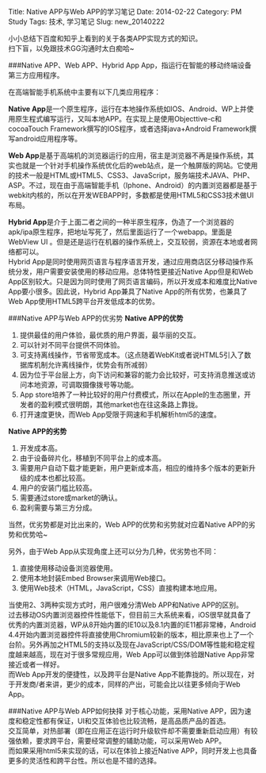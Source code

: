Title: Native APP与Web APP的学习笔记
Date: 2014-02-22
Category: PM Study
Tags: 技术, 学习笔记
Slug: new_20140222

小小总结下百度和知乎上看到的关于各类APP实现方式的知识。  
扫下盲，以免跟技术GG沟通时太白痴哈~  

###Native APP、Web APP、Hybrid App
App，指运行在智能的移动终端设备第三方应用程序。  

在高端智能手机系统中主要有以下几类应用程序：  

**Native App**是一个原生程序，运行在本地操作系统如IOS、Android、WP上并使用原生程式编写运行，又叫本地APP。在实现上是使用Objecttive-c和cocoaTouch Framework撰写的IOS程序，或者选择java+Android Framework撰写android应用程序等。  

**Web App**是基于高端机的浏览器运行的应用，宿主是浏览器不再是操作系统，其实也就是一个针对手机操作系统优化后的web站点，是一个触屏版的网站。它使用的技术一般是HTML或HTML5、CSS3、JavaScript，服务端技术JAVA、PHP、ASP。不过，现在由于高端智能手机（Iphone、Android）的内置浏览器都是基于webkit内核的，所以在开发WEBAPP时，多数都是使用HTML5和CSS3技术做UI布局。  

**Hybrid App**是介于上面二者之间的一种半原生程序，伪造了一个浏览器的apk/ipa原生程序，把地址写死了，然后里面运行了一个webapp。里面是WebView UI 。但是还是运行在机器的操作系统上，交互较弱，资源在本地或者网络都可以。  
Hybrid App是同时使用网页语言与程序语言开发，通过应用商店区分移动操作系统分发，用户需要安装使用的移动应用。总体特性更接近Native App但是和Web App区别较大。只是因为同时使用了网页语言编码，所以开发成本和难度比Native App要小很多。因此说，Hybrid App兼具了Native App的所有优势，也兼具了Web App使用HTML5跨平台开发低成本的优势。


###Native APP与Web APP的优劣势
**Native APP的优势**

1. 提供最佳的用户体验，最优质的用户界面，最华丽的交互。
2. 可以针对不同平台提供不同体验。
3. 可支持离线操作，节省带宽成本。（这点随着WebKit或者说HTML5引入了数据库机制允许离线操作，优势会有所减弱）
4. 因为位于平台层上方，向下访问和兼容的能力会比较好，可支持消息推送或访问本地资源，可调取摄像拨号等功能。
5. App store培养了一种比较好的用户付费模式，所以在Apple的生态圈里，开发者的盈利模式很明朗，其他market也在往这条路上靠拢。
6. 打开速度更快，而Web App受限于网速和手机解析html5的速度。


**Native APP的劣势**

1. 开发成本高。
2. 由于设备碎片化，移植到不同平台上的成本高。
3. 需要用户自动下载才能更新，用户更新成本高，相应的维持多个版本的更新升级的成本也都比较高。
4. 用户的安装门槛比较高。
5. 需要通过store或market的确认。
6. 盈利需要与第三方分成。

当然，优劣势都是对比出来的，Web APP的优势和劣势就对应着Native APP的劣势和优势哈~  

另外，由于Web App从实现角度上还可以分为几种，优劣势也不同：

1. 直接使用移动设备浏览器使用。
2. 使用本地封装Embed Browser来调用Web接口。
3. 使用Web技术（HTML，JavaScript，CSS）直接构建本地应用。

当使用2、3两种实现方式时，用户很难分清Web APP和Native APP的区别。  
过去移动OS内置浏览器控件性能低下，但目前三大系统来看，iOS很早就具备了优秀的内置浏览器，WP从8开始内置的IE10以及8.1内置的IE11都非常棒，Android 4.4开始内置浏览器控件将直接使用Chromium较新的版本，相比原来也上了一个台阶。另外再加之HTML5的支持以及现在JavaScript/CSS/DOM等性能和稳定程度越来越高，现在对于很多常规应用，Web App可以做到体验跟Native App非常接近或者一样好。  
而Web App开发的便捷性，以及跨平台是Native App不能靠拢的。所以现在，对于开发商/者来讲，更少的成本，同样的产出，可能会比以往更多倾向于Web App。

###Native APP与Web APP如何抉择
对于核心功能，采用Native APP，因为速度和稳定性都有保证，UI和交互体验也比较流畅，是高品质产品的首选。  
交互简单，对热部署（即在应用正在运行时升级软件却不需要重新启动应用）有较强依赖，要求跨平台，需要经常调整的辅助功能，可以采用Web APP。  
而如果采用html5来实现的话，可以在体验上接近Native APP，同时开发上也具备更多的灵活性和跨平台性。所以也是不错的选择。